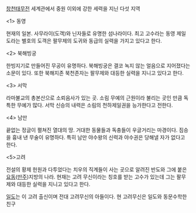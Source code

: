 [창천태무전](%EC%B0%BD%EC%B2%9C%ED%83%9C%EB%AC%B4%EC%A0%84.md) 세계관에서 중원 이외에 강한
세력을 지닌 다섯 지역

<1> 동영  

현재의 일본. 사무라이(도객)와 닌자들로 유명한 섬나라이다. 최고 고수라는 동영 제일도라는 별호의 도객은 팔무제의 도귀와 동급의 실력을
가지고 있다고 한다.  

<2> 북해빙궁  

한빙지기로 만들어진 무공이 유명하다. 북해빙궁은 결코 녹지 않는 얼음으로 지어졌다는 소문이 있다. 또한 북해지존 북천존자는 팔무제와 대등한
실력을 지니고 있다고 한다.  

<3> 서막  

라마불교의 총본산으로 소뢰음사가 있는 곳. 소림 무예의 근원이라 불리는 곳인 만큼 독특한 무예가 많다. 서막 신승의 내력은 소림의
천하제일권을 능가한다고 전한다.  

<4> 남만  

끝없는 정글이 펼쳐진 열대의 땅. 거대한 동물들과 독충들이 우글거리는 마경이다. 짐승을 흉내 낸 무술이 유명하다. 특히 남만 야수왕의 신력과
야수권은 당해낼 자가 없다고 한다.  

<5>고려  

전설의 황제 헌원과 다투었다는 치우의 직계들이 사는 곳으로 알려진 반도와 그에 붙은
[요동](%EC%9A%94%EB%8F%99.md)([만주](%EB%A7%8C%EC%A3%BC.md))지방의 나라. 현재는 고려
무신이라는 칭호를 받는 고수가 있는데 그는 팔무제와 대등한 실력을 지니고 있다고 한다.

[일도](%EC%9D%BC%EB%8F%84.md)는 이 고려 출신이며 전대 고려무신의 아들이다. 현 고려무신은 일도와 동문수학한 친구

